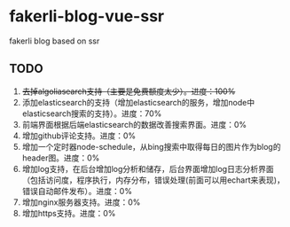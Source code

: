 # fakerli-blog-vue-ssr

fakerli blog based on ssr

## TODO

1. ~~去掉algoliasearch支持（主要是免费额度太少）。进度：100%~~
1. 添加elasticsearch的支持（增加elasticsearch的服务，增加node中elasticsearch搜索的支持）。进度：70%
1. 前端界面根据后端elasticsearch的数据改善搜索界面。进度：0%
1. 增加github评论支持。进度：0%
1. 增加一个定时器node-schedule，从bing搜索中取得每日的图片作为blog的header图。进度：0%
1. 增加log支持，在后台增加log分析和储存，后台界面增加log日志分析界面（包括访问度，程序执行，内存分布，错误处理(前面可以用echart来表现)，错误自动邮件发布）。进度：0%
1. 增加nginx服务器支持。进度：0%
1. 增加https支持。进度：0%
